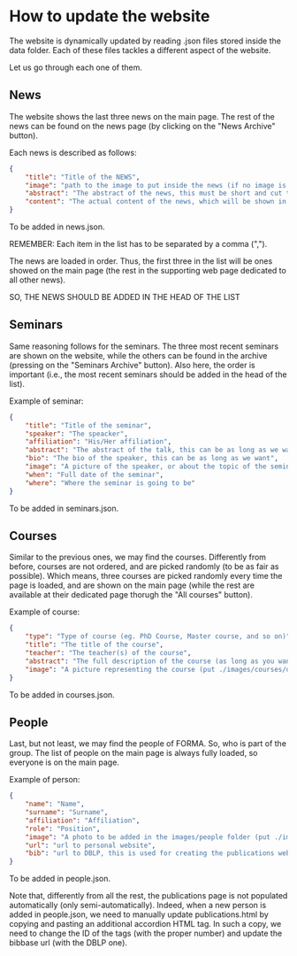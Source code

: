 # How to update the website

The website is dynamically updated by reading .json files stored inside the data folder. Each of these files tackles a different aspect of the website.

Let us go through each one of them.

## News

The website shows the last three news on the main page. The rest of the news can be found on the news page (by clicking on the "News Archive" button).

Each news is described as follows:

```json
{
    "title": "Title of the NEWS",
    "image": "path to the image to put inside the news (if no image is present, please add ./images/news/default.jpg)",
    "abstract": "The abstract of the news, this must be short and cut to the point",
    "content": "The actual content of the news, which will be shown in the card appearing once the news is clicked"
}
```

To be added in news.json.

REMEMBER: Each item in the list has to be separated by a comma (",").

The news are loaded in order. Thus, the first three in the list will be ones showed on the main page (the rest in the supporting web page dedicated to all other news). 

SO, THE NEWS SHOULD BE ADDED IN THE HEAD OF THE LIST

## Seminars

Same reasoning follows for the seminars. The three most recent seminars are shown on the website, while the others can be found in the archive (pressing on the "Seminars Archive" button). Also here, the order is important (i.e., the most recent seminars should be added in the head of the list).

Example of seminar:

```json
{
    "title": "Title of the seminar",
    "speaker": "The speacker",
    "affiliation": "His/Her affiliation",
    "abstract": "The abstract of the talk, this can be as long as we want.",
    "bio": "The bio of the speaker, this can be as long as we want",
    "image": "A picture of the speaker, or about the topic of the seminar to be stored inside the images/seminars folder (put ./images/seminars/default.jpg if no image is present)",
    "when": "Full date of the seminar",
    "where": "Where the seminar is going to be"
}
```

To be added in seminars.json.

## Courses

Similar to the previous ones, we may find the courses. Differently from before, courses are not ordered, and are picked randomly (to be as fair as possible). Which means, three courses are picked randomly every time the page is loaded, and are shown on the main page (while the rest are available at their dedicated page thorugh the "All courses" button).

Example of course:

```json
{
    "type": "Type of course (eg. PhD Course, Master course, and so on)",
    "title": "The title of the course",
    "teacher": "The teacher(s) of the course",
    "abstract": "The full description of the course (as long as you want)",
    "image": "A picture representing the course (put ./images/courses/default.jpg if no image is present)"
}
```

To be added in courses.json.

## People

Last, but not least, we may find the people of FORMA. So, who is part of the group. The list of people on the main page is always fully loaded, so everyone is on the main page.

Example of person:

```json
{
    "name": "Name",
    "surname": "Surname",
    "affiliation": "Affiliation",
    "role": "Position",
    "image": "A photo to be added in the images/people folder (put ./images/people/default.jpg if no photo is available)",
    "url": "url to personal website",
    "bib": "url to DBLP, this is used for creating the publications webpage"
}
```

To be added in people.json.

Note that, differently from all the rest, the publications page is not populated automatically (only semi-automatically). Indeed, when a new person is added in people.json, we need to manually update publications.html by copying and pasting an additional accordion HTML tag. In such a copy, we need to change the ID of the tags (with the proper number) and update the bibbase url (with the DBLP one).
